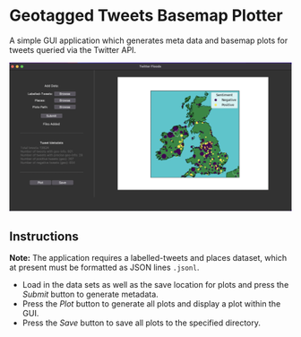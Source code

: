 # Geotagged Tweets Basemap Plotter

A simple GUI application which generates meta data and basemap plots for tweets queried via the Twitter API.

<img src="finished_gui.png" alt="GUI image">
<br>

## Instructions

<strong>Note:</strong> The application requires a labelled-tweets and places dataset, which at present must be formatted as JSON lines `.jsonl`.

- Load in the data sets as well as the save location for plots and press the _Submit_ button to generate metadata.
- Press the _Plot_ button to generate all plots and display a plot within the GUI.
- Press the _Save_ button to save all plots to the specified directory.
